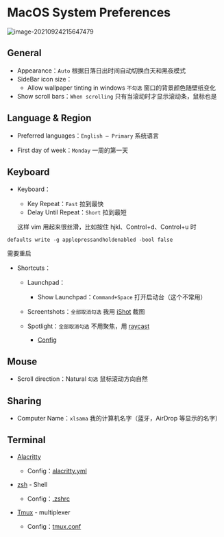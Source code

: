# MacOS System Preferences

![image-20210924215647479](https://i.loli.net/2021/09/24/J5fCZycLGIVXir2.png)

## General

- Appearance：`Auto` 根据日落日出时间自动切换白天和黑夜模式
- SideBar icon size：
  - Allow wallpaper tinting in windows `不勾选` 窗口的背景颜色随壁纸变化
- Show scroll bars：`When scrolling` 只有当滚动时才显示滚动条，鼠标也是

## Language & Region

- Preferred languages：`English – Primary` 系统语言

- First day of week：`Monday` 一周的第一天

## Keyboard

- Keyboard：

  - Key Repeat：`Fast` 拉到最快
  - Delay Until Repeat：`Short` 拉到最短

  这样 vim 用起来很丝滑，比如按住 hjkl、Control+d、Control+u 时

```
defaults write -g applepressandholdenabled -bool false
```
需要重启

- Shortcuts：

  - Launchpad：
    - Show Launchpad：`Command+Space` 打开启动台（这个不常用）
  - Screentshots：`全部取消勾选` 我用 [iShot](https://apps.apple.com/cn/app/ishot-%E4%BC%98%E7%A7%80%E7%9A%84%E6%88%AA%E5%9B%BE%E5%BD%95%E5%B1%8F%E5%B7%A5%E5%85%B7/id1485844094?mt=12) 截图
  - Spotlight：`全部取消勾选` 不用聚焦，用 [raycast](https://raycast.com/)

    - [Config](https://github.com/xlsama/use)

## Mouse

- Scroll direction：Natural `勾选` 鼠标滚动方向自然

## Sharing

- Computer Name：`xlsama` 我的计算机名字（蓝牙，AirDrop 等显示的名字）

## Terminal

- [Alacritty](https://github.com/alacritty/alacritty)

  - Config：[alacritty.yml](https://github.com/xlsama/use/blob/main/alacritty.yml)

- [zsh](https://ohmyz.sh/) - Shell

  - Config：[.zshrc](https://github.com/xlsama/use/blob/main/.zshrc)

- [Tmux](https://github.com/tmux/tmux/wiki/Installing) - multiplexer

  - Config：[tmux.conf](https://github.com/xlsama/use/blob/main/tmux.conf)

